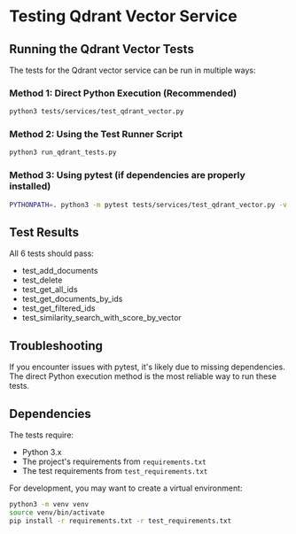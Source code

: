 # Testing Qdrant Vector Service

## Running the Qdrant Vector Tests

The tests for the Qdrant vector service can be run in multiple ways:

### Method 1: Direct Python Execution (Recommended)
```bash
python3 tests/services/test_qdrant_vector.py
```

### Method 2: Using the Test Runner Script
```bash
python3 run_qdrant_tests.py
```

### Method 3: Using pytest (if dependencies are properly installed)
```bash
PYTHONPATH=. python3 -m pytest tests/services/test_qdrant_vector.py -v
```

## Test Results
All 6 tests should pass:
- test_add_documents
- test_delete
- test_get_all_ids
- test_get_documents_by_ids
- test_get_filtered_ids
- test_similarity_search_with_score_by_vector

## Troubleshooting

If you encounter issues with pytest, it's likely due to missing dependencies. The direct Python execution method is the most reliable way to run these tests.

## Dependencies
The tests require:
- Python 3.x
- The project's requirements from `requirements.txt`
- The test requirements from `test_requirements.txt`

For development, you may want to create a virtual environment:
```bash
python3 -m venv venv
source venv/bin/activate
pip install -r requirements.txt -r test_requirements.txt